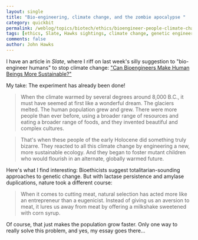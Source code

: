 ```yaml
---
layout: single 
title: "Bio-engineering, climate change, and the zombie apocalypse " 
category: quickbit
permalink: /weblog/topics/biotech/ethics/bioengineer-people-climate-change-slate-2012.html
tags: [ethics, Slate, Hawks sightings, climate change, genetic engineering] 
comments: false 
author: John Hawks 
---
```


I have an article in <em>Slate</em>, where I riff on last week's silly suggestion to "bio-engineer humans" to stop climate change: <a href="http://www.slate.com/articles/health_and_science/science/2012/03/bioengineering_people_to_fight_global_warming_been_there_done_that_.single.html">"Can Bioengineers Make Human Beings More Sustainable?"</a>

My take: The experiment has already been done!

<blockquote>When the climate warmed by several degrees around 8,000 B.C., it must have seemed at first like a wonderful dream. The glaciers melted. The human population grew and grew. There were more people than ever before, using a broader range of resources and eating a broader range of foods, and they invented beautiful and complex cultures. </blockquote>

<blockquote>That's when these people of the early Holocene did something truly bizarre. They reacted to all this climate change by engineering a new, more sustainable ecology. And they began to foster mutant children who would flourish in an alternate, globally warmed future.</blockquote>

Here's what I find interesting: Bioethicists suggest totalitarian-sounding approaches to genetic change. But with lactase persistence and amylase duplications, nature took a different course:

<blockquote>When it comes to cutting meat, natural selection has acted more like an entrepreneur than a eugenicist. Instead of giving us an aversion to meat, it lures us away from meat by offering a milkshake sweetened with corn syrup.</blockquote>

Of course, that just makes the population grow faster. Only one way to really solve this problem, and yes, my essay goes there...


